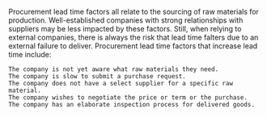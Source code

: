 Procurement lead time factors all relate to the sourcing of raw materials for production. 
Well-established companies with strong relationships with suppliers may be less impacted by these factors.
Still, when relying to external companies, there is always the risk that lead time falters due to an external failure to deliver. 
Procurement lead time factors that increase lead time include:

	The company is not yet aware what raw materials they need.
	The company is slow to submit a purchase request.
	The company does not have a select supplier for a specific raw material.
	The company wishes to negotiate the price or term or the purchase.
	The company has an elaborate inspection process for delivered goods.